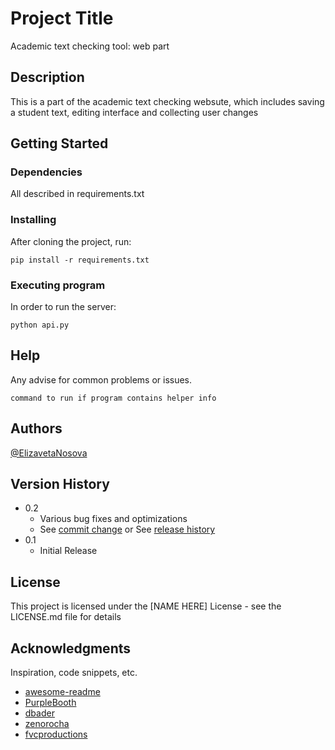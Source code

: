 # Project Title

Academic text checking tool: web part

## Description

This is a part of the academic text checking websute, which includes saving a student text, editing interface and collecting user changes

## Getting Started

### Dependencies

All described in requirements.txt

### Installing

After cloning the project, run:

```
pip install -r requirements.txt
```

### Executing program

In order to run the server:

```
python api.py
```

## Help

Any advise for common problems or issues.

```
command to run if program contains helper info
```

## Authors

[@ElizavetaNosova](https://github.com/ElizavetaNosova)

## Version History

- 0.2
  - Various bug fixes and optimizations
  - See [commit change]() or See [release history]()
- 0.1
  - Initial Release

## License

This project is licensed under the [NAME HERE] License - see the LICENSE.md file for details

## Acknowledgments

Inspiration, code snippets, etc.

- [awesome-readme](https://github.com/matiassingers/awesome-readme)
- [PurpleBooth](https://gist.github.com/PurpleBooth/109311bb0361f32d87a2)
- [dbader](https://github.com/dbader/readme-template)
- [zenorocha](https://gist.github.com/zenorocha/4526327)
- [fvcproductions](https://gist.github.com/fvcproductions/1bfc2d4aecb01a834b46)
